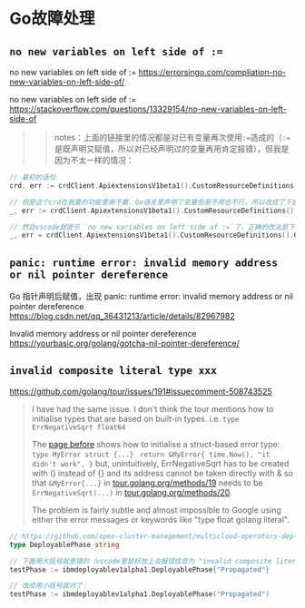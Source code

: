 
# Go故障处理

## `no new variables on left side of :=`

no new variables on left side of := https://errorsingo.com/compliation-no-new-variables-on-left-side-of/

no new variables on left side of := https://stackoverflow.com/questions/13329154/no-new-variables-on-left-side-of

>> notes：上面的链接里的情况都是对已有变量再次使用`:=`造成的（`:=`是既声明又赋值，所以对已经声明过的变量再用肯定报错），但我是因为不太一样的情况：
```go
// 最初的语句
crd, err := crdClient.ApiextensionsV1beta1().CustomResourceDefinitions().Get(crdobj.GetName(), metav1.GetOptions{})

// 但是这个crd在我要的功能里用不着，Go语言里声明了变量但是不用也不行，所以改成了下面的形式：
_, err := crdClient.ApiextensionsV1beta1().CustomResourceDefinitions().Get(crdobj.GetName(), metav1.GetOptions{})

// 然后vscode就提示 `no new variables on left side of :=`了，正确的改法是下面的：
_, err = crdClient.ApiextensionsV1beta1().CustomResourceDefinitions().Get(crdobj.GetName(), metav1.GetOptions{})
```

## `panic: runtime error: invalid memory address or nil pointer dereference`

Go 指针声明后赋值，出现 panic: runtime error: invalid memory address or nil pointer dereference https://blog.csdn.net/qq_36431213/article/details/82967982

Invalid memory address or nil pointer dereference https://yourbasic.org/golang/gotcha-nil-pointer-dereference/

## `invalid composite literal type xxx`

https://github.com/golang/tour/issues/191#issuecomment-508743525
> I have had the same issue. I don't think the tour mentions how to initialise types that are based on built-in types. i.e.
> `type ErrNegativeSqrt float64`
> 
> The [page before](https://tour.golang.org/methods/19) shows how to initialise a struct-based error type:
> `type MyError struct {...}`
> ` return &MyError{ time.Now(), "it didn't work", }`
> but, unintuitively, ErrNegativeSqrt has to be created with () instead of {} and its address cannot be taken directly with & so that `&MyError{...}` in [tour.golang.org/methods/19](https://tour.golang.org/methods/19) needs to be `ErrNegativeSqrt(...)` in [tour.golang.org/methods/20](https://tour.golang.org/methods/20).
> 
> The problem is fairly subtle and almost impossible to Google using either the error messages or keywords like "type float golang literal".

```go
// https://github.com/open-cluster-management/multicloud-operators-deployable/blob/a429faaac3b4f41434b9ac37aa75dde152a94e2a/pkg/apis/app/v1alpha1/deployable_types.go#L99
type DeployablePhase string

// 下面用大括号就是错的（vscode里鼠标放上去报错信息为 "invalid composite literal type v1alpha1.DeployablePhase"）：
testPhase := ibmdeployablev1alpha1.DeployablePhase{"Propagated"}

// 改成用小括号就对了：
testPhase := ibmdeployablev1alpha1.DeployablePhase("Propagated")
```
